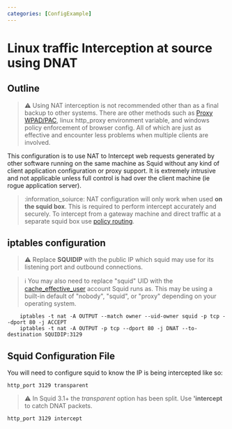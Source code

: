 ```yaml
---
categories: [ConfigExample]
---
```

# Linux traffic Interception at source using DNAT

## Outline

> :warning:
    Using NAT interception is not recommended other than as a
    final backup to other systems. There are other methods such as
    [Proxy WPAD/PAC](/Technology/WPAD),
    linux http_proxy environment variable, and windows policy
    enforcement of browser config. All of which are just as effective
    and encounter less problems when multiple clients are involved.

This configuration is to use NAT to Intercept web requests generated by
other software running on the same machine as Squid without any kind of
client application configuration or proxy support. It is extremely
intrusive and not applicable unless full control is had over the client
machine (ie rogue application server).

> :information_soiurce: NAT configuration will only work when used
    **on the squid box**. This is required to perform intercept accurately and securely. To
    intercept from a gateway machine and direct traffic at a separate squid
    box use [policy routing](/ConfigExamples/Intercept/IptablesPolicyRoute).

## iptables configuration

> :warning:
    Replace **SQUIDIP** with the public IP which squid may use for its
    listening port and outbound connections.

> :information_source:
    You may also need to replace "squid" UID with the
    [cache_effective_user](http://www.squid-cache.org/Doc/config/cache_effective_user)
    account Squid runs as. This may be using a built-in default of
    "nobody", "squid", or "proxy" depending on your operating system.

        iptables -t nat -A OUTPUT --match owner --uid-owner squid -p tcp --dport 80 -j ACCEPT    
        iptables -t nat -A OUTPUT -p tcp --dport 80 -j DNAT --to-destination SQUIDIP:3129

## Squid Configuration File

You will need to configure squid to know the IP is being intercepted
like so:

    http_port 3129 transparent

> :warning:
    In Squid 3.1+ the *transparent* option has been split. Use
    **'intercept** to catch DNAT packets.

    http_port 3129 intercept
